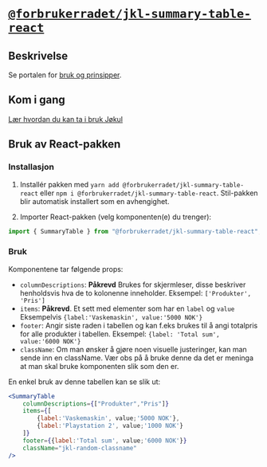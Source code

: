 # [`@forbrukerradet/jkl-summary-table-react`](https://jokul.fremtind.no/komponenter/summarytable)

## Beskrivelse

Se portalen for [bruk og prinsipper](https://jokul.fremtind.no/komponenter/summarytable).

## Kom i gang

[Lær hvordan du kan ta i bruk Jøkul](https://jokul.fremtind.no/developer/getting-started/)

## Bruk av React-pakken

### Installasjon

1. Installér pakken med `yarn add @forbrukerradet/jkl-summary-table-react` eller `npm i @forbrukerradet/jkl-summary-table-react`. Stil-pakken blir automatisk installert som en avhengighet.

2. Importer React-pakken (velg komponenten(e) du trenger):

```js
import { SummaryTable } from "@forbrukerradet/jkl-summary-table-react";
```

### Bruk

Komponentene tar følgende props:

-   `columnDescriptions`: **Påkrevd** Brukes for skjermleser, disse beskriver henholdsvis hva de to kolonenne inneholder. Eksempel: `['Produkter', 'Pris']`
-   `items`: **Påkrevd**. Et sett med elementer som har en `label` og `value` Eksempelvis `{label:'Vaskemaskin', value:'5000 NOK'}`
-   `footer`: Angir siste raden i tabellen og kan f.eks brukes til å angi totalpris for alle produkter i tabellen. Eksempel: `{label: 'Total sum', value:'6000 NOK'}`
-   `className`: Om man ønsker å gjøre noen visuelle justeringer, kan man sende inn en className. Vær obs på å bruke denne da det er meninga at man skal bruke komponenten slik som den er.

En enkel bruk av denne tabellen kan se slik ut:

```jsx
<SummaryTable
    columnDescriptions={["Produkter","Pris"]}
    items={[
        {label:'Vaskemaskin', value;'5000 NOK'},
        {label:'Playstation 2', value;'1000 NOK'}
    ]}
    footer={{label:'Total sum', value;'6000 NOK'}}
    className="jkl-random-classname"
/>
```
